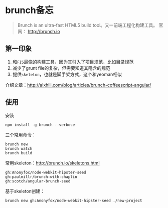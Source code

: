 # brunch备忘

> Brunch is an ultra-fast HTML5 build tool。又一前端工程化构建工具。
> 官网： http://brunch.io




## 第一印象

1. 和`FIS`最像的构建工具，因为其引入了项目规范，比如目录规范
2. 减少了grunt file的复杂，但需要知道其隐含的规范
3. 提供`skeleton`，也就是脚手架方式，这个和yeoman相似


介绍文章：http://alxhill.com/blog/articles/brunch-coffeescript-angular/



## 使用

安装

    npm install -g brunch --verbose


三个常用命令：

    brunch new 
    brunch watch
    brunch build


常用skeleton：http://brunch.io/skeletons.html

    gh:Anonyfox/node-webkit-hipster-seed
    gh:paulmillr/brunch-with-chaplin
    gh:scotch/angular-brunch-seed

基于skeleton创建：

    brunch new gh:Anonyfox/node-webkit-hipster-seed ./new-project
    

